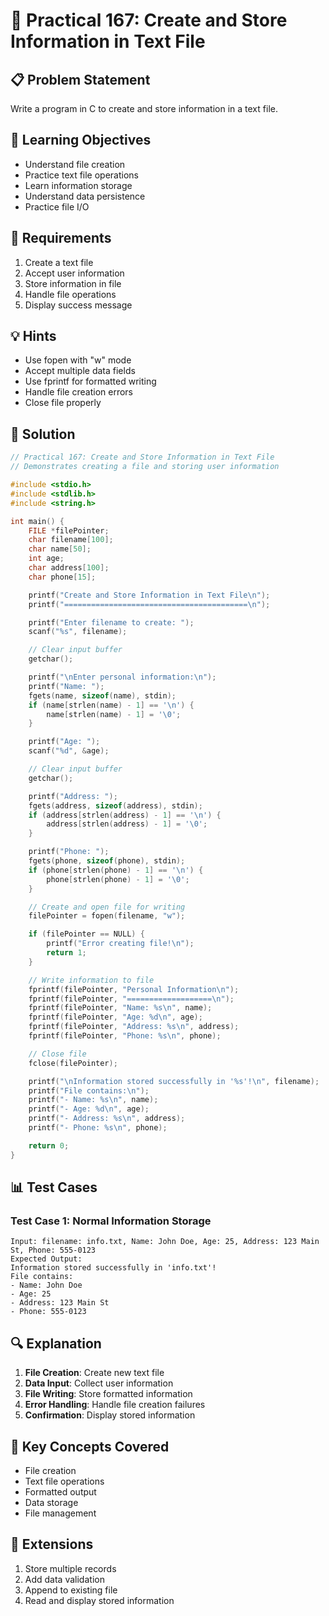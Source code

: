 # 🎯 Practical 167: Create and Store Information in Text File

## 📋 Problem Statement

Write a program in C to create and store information in a text file.

## 🎯 Learning Objectives

- Understand file creation
- Practice text file operations
- Learn information storage
- Understand data persistence
- Practice file I/O

## 📝 Requirements

1. Create a text file
2. Accept user information
3. Store information in file
4. Handle file operations
5. Display success message

## 💡 Hints

- Use fopen with "w" mode
- Accept multiple data fields
- Use fprintf for formatted writing
- Handle file creation errors
- Close file properly

## 🔧 Solution

```c
// Practical 167: Create and Store Information in Text File
// Demonstrates creating a file and storing user information

#include <stdio.h>
#include <stdlib.h>
#include <string.h>

int main() {
    FILE *filePointer;
    char filename[100];
    char name[50];
    int age;
    char address[100];
    char phone[15];

    printf("Create and Store Information in Text File\n");
    printf("=========================================\n");

    printf("Enter filename to create: ");
    scanf("%s", filename);

    // Clear input buffer
    getchar();

    printf("\nEnter personal information:\n");
    printf("Name: ");
    fgets(name, sizeof(name), stdin);
    if (name[strlen(name) - 1] == '\n') {
        name[strlen(name) - 1] = '\0';
    }

    printf("Age: ");
    scanf("%d", &age);

    // Clear input buffer
    getchar();

    printf("Address: ");
    fgets(address, sizeof(address), stdin);
    if (address[strlen(address) - 1] == '\n') {
        address[strlen(address) - 1] = '\0';
    }

    printf("Phone: ");
    fgets(phone, sizeof(phone), stdin);
    if (phone[strlen(phone) - 1] == '\n') {
        phone[strlen(phone) - 1] = '\0';
    }

    // Create and open file for writing
    filePointer = fopen(filename, "w");

    if (filePointer == NULL) {
        printf("Error creating file!\n");
        return 1;
    }

    // Write information to file
    fprintf(filePointer, "Personal Information\n");
    fprintf(filePointer, "===================\n");
    fprintf(filePointer, "Name: %s\n", name);
    fprintf(filePointer, "Age: %d\n", age);
    fprintf(filePointer, "Address: %s\n", address);
    fprintf(filePointer, "Phone: %s\n", phone);

    // Close file
    fclose(filePointer);

    printf("\nInformation stored successfully in '%s'!\n", filename);
    printf("File contains:\n");
    printf("- Name: %s\n", name);
    printf("- Age: %d\n", age);
    printf("- Address: %s\n", address);
    printf("- Phone: %s\n", phone);

    return 0;
}
```

## 📊 Test Cases

### Test Case 1: Normal Information Storage
```
Input: filename: info.txt, Name: John Doe, Age: 25, Address: 123 Main St, Phone: 555-0123
Expected Output:
Information stored successfully in 'info.txt'!
File contains:
- Name: John Doe
- Age: 25
- Address: 123 Main St
- Phone: 555-0123
```

## 🔍 Explanation

1. **File Creation**: Create new text file
2. **Data Input**: Collect user information
3. **File Writing**: Store formatted information
4. **Error Handling**: Handle file creation failures
5. **Confirmation**: Display stored information

## 🎯 Key Concepts Covered

- File creation
- Text file operations
- Formatted output
- Data storage
- File management

## 🚀 Extensions

1. Store multiple records
2. Add data validation
3. Append to existing file
4. Read and display stored information